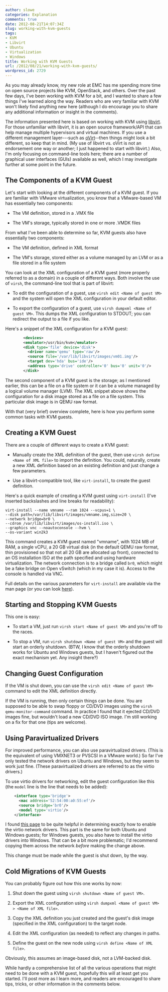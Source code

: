 ```yaml
---
author: slowe
categories: Explanation
comments: true
date: 2012-08-21T14:07:34Z
slug: working-with-kvm-guests
tags:
- KVM
- Libvirt
- Ubuntu
- Virtualization
- Windows
title: Working with KVM Guests
url: /2012/08/21/working-with-kvm-guests/
wordpress_id: 2729
---
```


As you may already know, my new role at EMC has me spending more time on open source projects like KVM, OpenStack, and others. Over the past few days, I've been working with KVM for a bit, and I wanted to share a few things I've learned along the way. Readers who are very familiar with KVM won't likely find anything new here (although I do encourage you to share any additional information or insight in the comments).

The information presented here is based on working with KVM using [libvirt](http://libvirt.org/index.html). For those unfamiliar with libvirt, it is an open source framework/API that can help manage multiple hypervisors and virtual machines. If you use a different management layer---such as [oVirt](http://www.ovirt.org/)--then things might look a bit different, so keep that in mind. (My use of libvirt vs. oVirt is not an endorsement one way or another; I just happened to start with libvirt.) Also, I'm only focusing on command-line tools here; there are a number of graphical user interfaces (GUIs) available as well, which I may investigate further at some point in the future.

## The Components of a KVM Guest

Let's start with looking at the different components of a KVM guest. If you are familiar with VMware virtualization, you know that a VMware-based VM has essentially two components:

* The VM definition, stored in a .VMX file

* The VM's storage, typically stored in one or more .VMDK files

From what I've been able to determine so far, KVM guests also have essentially two components:

* The VM definition, defined in XML format

* The VM's storage, stored either as a volume managed by an LVM or as a file stored in a file system

You can look at the XML configuration of a KVM guest (more properly referred to as a domain) in a couple of different ways. Both involve the use of `virsh`, the command-line tool that is part of libvirt:

* To edit the configuration of a guest, use `virsh edit <Name of guest VM>` and the system will open the XML configuration in your default editor.

* To export the configuration of a guest, use `virsh dumpxml <Name of guest VM>`. This dumps the XML configuration to STDOUT; you can redirect the output to a file if you like.

Here's a snippet of the XML configuration for a KVM guest:

```xml
        <devices>
        <emulator>/usr/bin/kvm</emulator>
        <disk type='file' device='disk'>
          <driver name='qemu' type='raw'/>
          <source file='/var/lib/libvirt/images/vm01.img'/>
          <target dev='hda' bus='ide'/>
          <address type='drive' controller='0' bus='0' unit='0'/>
        </disk>
```

The second component of a KVM guest is the storage; as I mentioned earlier, this can be a file on a file system or it can be a volume managed by a logical volume manager (LVM). The XML snippet above shows the configuration for a disk image stored as a file on a file system. This particular disk image is in QEMU raw format.

With that (very brief) overview complete, here is how you perform some common tasks with KVM guests.

## Creating a KVM Guest

There are a couple of different ways to create a KVM guest:

* Manually create the XML definition of the guest, then use `virsh define <Name of XML file>` to import the definition. You could, naturally, create a new XML definition based on an existing definition and just change a few parameters.

* Use a libvirt-compatible tool, like `virt-install`, to create the guest definition.

Here's a quick example of creating a KVM guest using `virt-install` (I've inserted backslashes and line breaks for readability):

    virt-install --name vmname --ram 1024 --vcpus=1 \
    --disk path=/var/lib/libvirt/images/vmname.img,size=20 \
    --network bridge=br0 \
    --cdrom /var/lib/libvirt/images/os-install.iso \
    --graphics vnc --noautoconsole --hvm \
    --os-variant win2k3

This command creates a KVM guest named "vmname", with 1024 MB of RAM, a single vCPU, a 20 GB virtual disk (in the default QEMU raw format, thin provisioned so that not all 20 GB are allocated up front), connected to an OS installation ISO at the path specified and using hardware virtualization. The network connection is to a bridge called `br0`, which might be a fake bridge on Open vSwitch (which in my case it is). Access to the console is handled via VNC.

Full details on the various parameters for `virt-install` are available via the man page (or you can look [here](http://linux.die.net/man/1/virt-install)).

## Starting and Stopping KVM Guests

This one is easy:

* To start a VM, just run `virsh start <Name of guest VM>` and you're off to the races.

* To stop a VM, run `virsh shutdown <Name of guest VM>` and the guest will start an orderly shutdown. (BTW, I know that the orderly shutdown works for Ubuntu and Windows guests, but I haven't figured out the exact mechanism yet. Any insight there?)

## Changing Guest Configuration

If the VM is shut down, you can use the `virsh edit <Name of guest VM>` command to edit the XML definition directly.

If the VM is running, then only certain things can be done. You are supposed to be able to swap floppy or CD/DVD images using the `virsh qemu-monitor-command` command. In practice I found that it ejected CD/DVD images fine, but wouldn't load a new CD/DVD ISO image. I'm still working on a fix for that one (tips are welcome).

## Using Paravirtualized Drivers

For improved performance, you can also use paravirtualized drivers. (This is the equivalent of using VMXNET3 or PVSCSI in a VMware world.) So far I've only tested the network drivers on Ubuntu and Windows, but they seem to work just fine. (These paravirtualized drivers are referred to as the virtio drivers.)

To use virtio drivers for networking, edit the guest configuration like this (the `model` line is the line that needs to be added):

```xml
    <interface type='bridge'>
      <mac address='52:54:00:a0:55:ef'/>
      <source bridge='br0'/>
      <model type='virtio'/>
    </interface>
```

I found [this page](https://help.ubuntu.com/community/KVM/Networking) to be quite helpful in determining exactly how to enable the virtio network drivers. This part is the same for both Ubuntu and Windows guests; for Windows guests, you also have to install the virtio drivers into Windows. That can be a bit more problematic; I'd recommend copying them across the network _before_ making the change above.

This change must be made while the guest is shut down, by the way.

## Cold Migrations of KVM Guests

You can probably figure out how this one works by now:

1. Shut down the guest using `virsh shutdown <Name of guest VM>`.

2. Export the XML configuration using `virsh dumpxml <Name of guest VM> > <Name of XML file>`.

3. Copy the XML definition you just created and the guest's disk image (specified in the XML configuration) to the target node.

4. Edit the XML configuration (as needed) to reflect any changes in paths.

5. Define the guest on the new node using `virsh define <Name of XML file>`.

Obviously, this assumes an image-based disk, not a LVM-backed disk.

While hardly a comprehensive list of all the various operations that might need to be done with a KVM guest, hopefully this will at least get you started. I'll post more as I learn more, and readers are encouraged to share tips, tricks, or other information in the comments below.
